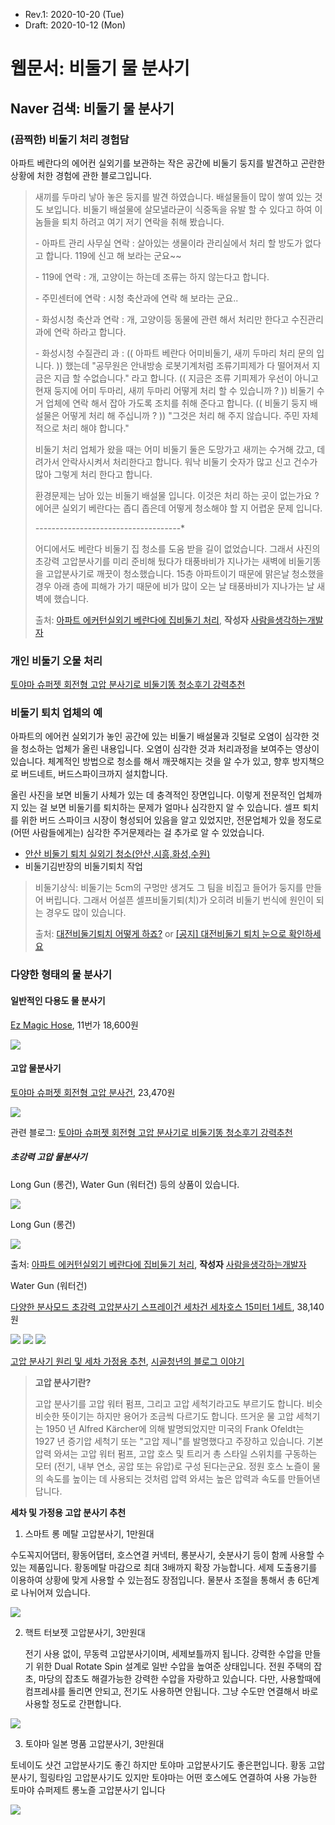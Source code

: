* Rev.1: 2020-10-20 (Tue)
* Draft: 2020-10-12 (Mon)

# 웹문서: 비둘기 물 분사기

## Naver 검색: 비둘기 물 분사기

### (끔찍한) 비둘기 처리 경험담

아파트 베란다의 에어컨 실외기를 보관하는 작은 공간에 비둘기 둥지를 발견하고 곤란한 상황에 처한 경험에 관한 블로그입니다.

> 새끼를 두마리 낳아 놓은 둥지를 발견 하였습니다. 배설물들이 많이 쌓여 있는 것도 보입니다. 비둘기 배설물에  살모낼라균이 식중독을 유발 할 수 있다고 하여  이놈들을 퇴치 하려고 여기 저기  연락을 취해 봤습니다.  
>
> \- 아파트 관리 사무실 연락  :   살아있는 생물이라 관리실에서 처리 할 방도가 없다고 합니다. 119에 신고 해 보라는 군요~~
>
> \- 119에 연락 :  개, 고양이는 하는데  조류는 하지 않는다고 합니다.
>
> \- 주민센터에 연락 :  시청 축산과에 연락 해 보라는 군요..
>
> \- 화성시청 축산과 연락 :  개, 고양이등 동물에 관련 해서 처리만 한다고   수진관리과에 연락 하라고 합니다.
>
> \- 화성시청 수질관리 과  : (( 아파트 베란다  어미비둘기, 새끼 두마리 처리 문의 입니다. )) 했는데 "공무원은 안내방송 로봇기계처럼 조류기피제가 다 떨어져서  지금은 지급 할 수없습니다." 라고 합니다. (( 지금은 조류 기피제가 우선이 아니고  현재 둥지에 어미 두마리, 새끼 두마리 어떻게 처리 할 수 있습니까 ? )) 비둘기 수거 업체에 연락 해서 잡아 가도록 조치를 취해 준다고 합니다. (( 비둘기 둥지 배설물은 어떻게 처리 해 주십니까 ? )) "그것은 처리 해 주지 않습니다. 주민 자체적으로 처리 해야 합니다."
>
> 비둘기 처리 업체가 왔을 때는  어미 비둘기 둘은 도망가고  새끼는 수거해 갔고, 데려가서 안락사시켜서 처리한다고 합니다. 워낙 비둘기 숫자가 많고 신고 건수가 많아 그렇게 처리 한다고 합니다.
>
> 환경문제는 남아 있는  비둘기 배설물 입니다.  이것은 처리 하는 곳이 없는가요 ? 에어콘 실외기 베란다는 좁디 좁은데  어떻게 청소해야 할 지 어렵운 문제 입니다.
>
> *-*-*-*-*-*-*-*-*-*-*-*-*-*-*-*-*-*-*-*-*-*-*-*-*-*-*-*-*-*-*-*-*-*-*-*-*
>
> 어디에서도 베란다 비둘기 집 청소를 도움 받을 길이 없었습니다. 그래서 사진의 초강력 고압분사기를  미리 준비해 뒀다가 태풍바비가 지나가는 새벽에  비둘기똥 을 고압분사기로 깨끗이 청소했습니다. 15층 아파트이기 때문에  맑은날 청소했을 경우 아래 층에 피해가 가기 때문에 비가 많이 오는 날 태풍바비가 지나가는 날 새벽에 했습니다.
>
> 출처: [아파트  에커턴실외기 베란다에  집비둘기 처리](https://blog.naver.com/mcumaster/222059621832), **작성자** [사람을생각하는개발자](https://blog.naver.com/mcumaster)

### 개인 비둘기 오물 처리 

[토야마 슈퍼젯 회전형 고압 분사기로 비둘기똥 청소후기 강력추천](https://blog.naver.com/jdance01/221998688975)

### 비둘기 퇴치 업체의 예

아파트의 에어컨 실외기가 놓인 공간에 있는 비둘기 배설물과 깃털로 오염이 심각한 것을 청소하는 업체가 올린 내용입니다. 오염이 심각한 것과 처리과정을 보여주는 영상이 있습니다. 체계적인 방법으로 청소를 해서 깨끗해지는 것을 알 수가 있고, 향후 방지책으로 버드네트, 버드스파이크까지 설치합니다. 

올린 사진을 보면 비둘기 사체가 있는 데 충격적인 장면입니다. 이렇게 전문적인 업체까지 있는 걸 보면 비둘기를 퇴치하는 문제가 얼마나 심각한지 알 수 있습니다. 셀프 퇴치를 위한 버드 스파이크 시장이 형성되어 있음을 알고 있었지만, 전문업체가 있을 정도로 (어떤 사람들에게는) 심각한 주거문제라는 걸 추가로 알 수 있었습니다. 

* [안산 비둘기 퇴치 실외기 청소(안산,시흥,화성,수원)](https://blog.naver.com/lsju22/222040262733)
* 비둘기김반장의 비둘기퇴치 작업

> 비둘기상식: 비둘기는 5cm의 구멍만 생겨도 그 팀을 비집고 들어가 둥지를 만들어 버립니다. 그래서 어설픈 셀프비둘기퇴(치)가 오히려 비둘기 번식에 원인이 되는 경우도 많이 있습니다.
>
> 출처: [대전비둘기퇴치 어떻게 하죠?](https://blog.naver.com/up8777/220837337026) or [[공지] 대전비둘기 퇴치 눈으로 확인하세요](https://blog.naver.com/up8777/220903411058)



### 다양한 형태의 물 분사기

#### 일반적인 다용도 물 분사기

[Ez Magic Hose](http://www.11st.co.kr/products/2418018219), 11번가 18,600원

<img src="/home/k8smaster/github/topics_in/patents/images/ez_magic_hose.jpg">

#### 고압 물분사기

[토야마 슈퍼젯 회전형 고압 분사건](https://smartstore.naver.com/gdesign/products/4764734204), 23,470원

<img src="/home/k8smaster/github/topics_in/patents/images/토야마슈퍼젯.png">

관련 블로그: [토야마 슈퍼젯 회전형 고압 분사기로 비둘기똥 청소후기 강력추천](https://blog.naver.com/jdance01/221998688975)

##### 초강력 고압 물분사기

Long Gun (롱건), Water Gun (워터건) 등의 상품이 있습니다.

<img src="/home/k8smaster/github/topics_in/patents/images/naver-search_results-초강력고압분사기.png">

Long Gun (롱건)

<img src="/home/k8smaster/github/topics_in/patents/images/초강력_고압분사기-롱건.png">

출처: [아파트  에커턴실외기 베란다에  집비둘기 처리](https://blog.naver.com/mcumaster/222059621832), **작성자** [사람을생각하는개발자](https://blog.naver.com/mcumaster)

Water Gun (워터건) 

[다양한 분사모드 초강력 고압분사기 스프레이건 세차건 세차호스 15미터 1세트](https://smartstore.naver.com/dulzeuni/products/5156053485), 38,140원

<img src="/home/k8smaster/github/topics_in/patents/images/water_gun-장비.png">

<img src="/home/k8smaster/github/topics_in/patents/images/water_gun-분사방식-1.png">

<img src="/home/k8smaster/github/topics_in/patents/images/water_gun-분사방식-2.png">

[고압 분사기 원리 및 세차 가정용 추천](https://cigol.tistory.com/1692), [시골청년의 블로그 이야기](https://cigol.tistory.com/1692)

> **고압 분사기란?**
>
> 고압 분사기를 고압 워터 펌프, 그리고 고압 세척기라고도 부르기도 합니다. 비슷비슷한 뜻이기는 하지만 용어가 조금씩 다르기도 합니다. 뜨거운 물 고압 세척기는 1950 년 Alfred Kärcher에 의해 발명되었지만 미국의 Frank Ofeldt는 1927 년 증기압 세척기 또는 "고압 제니"를 발명했다고 주장하고 있습니다. 기본 압력 와셔는 고압 워터 펌프, 고압 호스 및 트리거 총 스타일 스위치를 구동하는 모터 (전기, 내부 연소, 공압 또는 유압)로 구성 된다는군요. 정원 호스 노즐이 물의 속도를 높이는 데 사용되는 것처럼 압력 와셔는 높은 압력과 속도를 만들어낸답니다.

**세차 및 가정용 고압 분사기 추천**

1. 스마트 롱 메탈 고압분사기, 1만원대

수도꼭지어댑터, 황동어댑터, 호스연결 커넥터, 롱분사기, 숏분사기 등이 함께 사용할 수 있는 제품입니다. 황동메탈 마감으로 최대 3배까지 확장 가능합니다. 세제 도출용기를 이용하여 상황에 맞게 사용할 수 있는점도 장점입니다. 물분사 조절을 통해서 총 6단계로 나뉘어져 있습니다.

<img src="/home/k8smaster/github/topics_in/patents/images/고압 분사기 원리-1-스마트 롱 메탈 고압분사기.png">

2. 핵트 터보젯 고압분사기, 3만원대

   전기 사용 없이, 무동력 고압분사기이며, 세제보틀까지 됩니다. 강력한 수압을 만들기 위한 Dual Rotate Spin 설계로 일반 수압을 높여준 상태입니다. 전원 주택의 잡초, 마당의 잡초도 해결가능한 강력한 수압을 자랑하고 있습니다. 다만, 사용할때에 컴프레샤를 돌리면 안되고, 전기도 사용하면 안됩니다. 그냥 수도만 연결해서 바로 사용할 정도로 간편합니다.

<img src="/home/k8smaster/github/topics_in/patents/images/고압 분사기 원리-2-핵트 터보젯 고압분사기.png">

3. 토야마 일본 명품 고압분사기, 3만원대

토네이도 샷건 고압분사기도 좋긴 하지만 토야마 고압분사기도 좋은편입니다. 황동 고압분사기, 힐링타임 고압분사기도 있지만 토야마는 어떤 호스에도 연결하여 사용 가능한 토마야 슈퍼제트 롱노즐 고압분사기 입니다

<img src="/home/k8smaster/github/topics_in/patents/images/고압 분사기 원리-3-토야마 일본 명품 고압분사기.png">